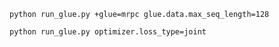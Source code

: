 

```
python run_glue.py +glue=mrpc glue.data.max_seq_length=128
```

```
python run_glue.py optimizer.loss_type=joint
```
